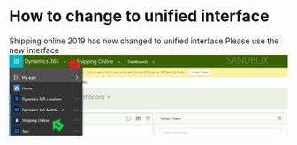 # How to change to unified interface
Shipping online 2019 has now changed to unified interface
Please use the new interface
![Unified interface](./img/unifiedinterface.jpg)


